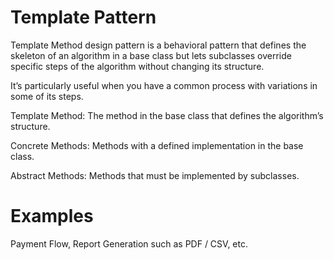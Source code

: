 # Template Pattern

Template Method design pattern is a behavioral pattern that defines the skeleton of an algorithm in a base class but lets subclasses override specific steps of the algorithm without changing its structure. 

It’s particularly useful when you have a common process with variations in some of its steps.

Template Method: The method in the base class that defines the algorithm’s structure.

Concrete Methods: Methods with a defined implementation in the base class.

Abstract Methods: Methods that must be implemented by subclasses.

# Examples

Payment Flow, Report Generation such as PDF / CSV, etc.


